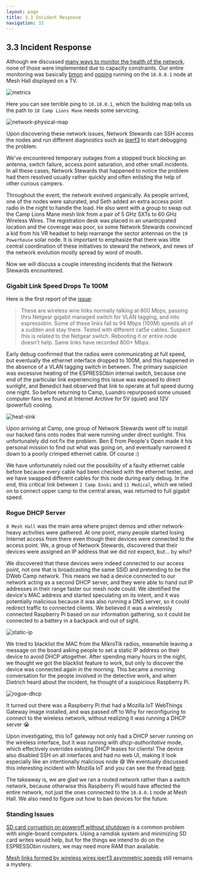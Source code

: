 ```yaml
---
layout: page
title: 3.3 Incident Response
navigation: 33
---
```


## 3.3 Incident Response

Although we discussed [many ways to monitor the health of the network](https://github.com/dweb-camp-2019/meshnet/issues/20), none of those were implemented due to capacity constraints. Our entire monitoring was basically [bmon](https://packages.debian.org/stretch/bmon) and [noping](https://manpages.debian.org/stretch/oping/noping.8.en.html) running on the `10.8.0.1` node at Mesh Hall displayed on a TV.

![metrics](images/metrics.jpg)

Here you can see terrible ping to `10.18.0.1`, which the building map tells us the path to `18 Camp Lions Mane` needs some servicing.

![network-physical-map](images/network-physical-map.png)

Upon discovering these network issues, Network Stewards can SSH access the nodes and run different diagnostics such as [iperf3](https://packages.debian.org/stretch/iperf3) to start debugging the problem.

We've encountered temporary outages from a stopped truck blocking an antenna, switch failure, access point saturation, and other small incidents. In all these cases, Network Stewards that happened to notice the problem had them resolved usually rather quickly and often enlisting the help of other curious campers.

Throughout the event, the network evolved organically. As people arrived, one of the nodes were saturated, and Seth added an extra access point radio in the night to handle the load. He also went with a group to swap out the Camp Lions Mane mesh link from a pair of 5 GHz SXTs to 60 GHz Wireless Wires. The registration desk was placed in an unanticipated location and the coverage was poor, so some Network Stewards convinced a kid from his VR headset to help rearrange the sector antennas on the `19 Powerhouse` solar node. It is important to emphasize that there was little central coordination of these initiatives to steward the network, and news of the network evolution mostly spread by word of mouth.

Now we will discuss a couple interesting incidents that the Network Stewards encountered.

### Gigabit Link Speed Drops To 100M

Here is the first report of the [issue](https://github.com/dweb-camp-2019/meshnet/issues/27):

>These are wireless wire links normally talking at 800 Mbps, passing thru Netgear gigabit managed switch for VLAN tagging, and into espressobin. Some of these links fall to 94 Mbps (100M) speeds all of a sudden and stay there. Tested with different cat5e cables. Suspect this is related to the Netgear switch. Rebooting it or entire node doesn't help. Same links have recorded 800+ Mbps.

Early debug confirmed that the radios were communicating at full speed, but eventually the ethernet interface dropped to 100M, and this happened in the absence of a VLAN tagging switch in between. The primary suspicion was excessive heating of the ESPRESSObin internal switch, because one end of the particular link experiencing this issue was exposed to direct sunlight, and Benedict had observed that link to operate at full speed during one night. So before returning to Camp, Luandro repurposed some unused computer fans we found at Internet Archive for 5V (quiet) and 12V (powerful) cooling.

![heat-sink](images/heat-sink.jpg)

Upon arriving at Camp, one group of Network Stewards went off to install our hacked fans onto nodes that were running under direct sunlight. This unfortunately did not fix the problem. Ben E from People's Open made it his personal mission to find out what was going on, and eventually narrowed it down to a poorly crimped ethernet cable. Of course :)

We have unfortunately ruled out the possibility of a faulty ethernet cable before because every cable had been checked with the ethernet tester, and we have swapped different cables for this node during early debug. In the end, this critical link between `2 Camp Enoki` and `11 Medical`, which we relied on to connect upper camp to the central areas, was returned to full gigabit speed.

### Rogue DHCP Server

`8 Mesh Hall` was the main area where project demos and other network-heavy activities were gathered. At one point, many people started losing Internet access from there even though their devices were connected to the access point. We, a group of Network Stewards, discovered that their devices were assigned an IP address that we did not expect, but... by who?

We discovered that these devices were indeed connected to our access point, not one that is broadcasting the same SSID and pretending to be the DWeb Camp network. This means we had a device connected to our network acting as a second DHCP server, and they were able to hand out IP addresses in their range faster our mesh node could. We identified the device's MAC address and started speculating on its intent, and it was potentially malicious because it was also running a DNS server, so it could redirect traffic to connected clients. We believed it was a wirelessly connected Raspberry Pi based on our information gathering, so it could be connected to a battery in a backpack and out of sight.

![static-ip](images/static-ip.jpg)

We tried to blacklist the MAC from the MikroTik radios, meanwhile leaving a message on the board asking people to set a static IP address on their device to avoid DHCP altogether. After spending many hours in the night, we thought we got the blacklist feature to work, but only to discover the device was connected again in the morning. This became a morning conversation for the people involved in the detective work, and when Dietrich heard about the incident, he thought of a suspicious Raspberry Pi.

![rogue-dhcp](images/rogue-dhcp.jpg)

It turned out there was a Raspberry Pi that had a Mozilla IoT WebThings Gateway image installed, and was passed off to Why for reconfiguring to connect to the wireless network, without realizing it was running a DHCP server 😭

Upon investigating, this IoT gateway not only had a DHCP server running on the wireless interface, but it was running with _dhcp-authoritative_ mode, which effectively overrides existing DHCP leases for clients! The device also disabled SSH on all interfaces and had no web UI, making it look especially like an intentionally malicious node 😅 We eventually discussed this interesting incident with Mozilla IoT and you can see the thread [here](https://github.com/mozilla-iot/gateway/issues/2038).

The takeaway is, we are glad we ran a routed network rather than a switch network, because otherwise this Raspberry Pi would have affected the entire network, not just the ones connected to the `10.8.0.1` node at Mesh Hall. We also need to figure out how to ban devices for the future.

### Standing Issues

[SD card corruption on poweroff without shutdown](https://github.com/dweb-camp-2019/meshnet/issues/28) is a common problem with single-board computers. Using a ramdisk system and minimizing SD card writes would help, but for the things we intend to do on the ESPRESSObin routers, we may need more RAM than available.

[Mesh links formed by wireless wires iperf3 asymmetric speeds](https://github.com/dweb-camp-2019/meshnet/issues/26) still remains a mystery.
